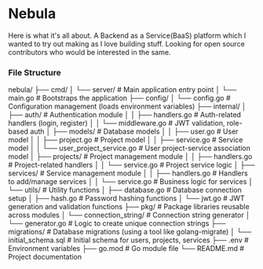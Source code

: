 # Nebula 

Here is what it's all about. A Backend as a Service(BaaS) platform which I wanted to try out making as I love building stuff. Looking for open source contributors who would be interested in the same.

### File Structure



nebula/
├── cmd/
│   └── server/             # Main application entry point
│       └── main.go         # Bootstraps the application
├── config/
│   └── config.go           # Configuration management (loads environment variables)
├── internal/
│   ├── auth/               # Authentication module
│   │   ├── handlers.go     # Auth-related handlers (login, register)
│   │   └── middleware.go   # JWT validation, role-based auth
│   ├── models/             # Database models
│   │   ├── user.go         # User model
│   │   ├── project.go      # Project model
│   │   ├── service.go      # Service model
│   │   └── user_project_service.go  # User project-service association model
│   ├── projects/           # Project management module
│   │   ├── handlers.go     # Project-related handlers
│   │   └── service.go      # Project service logic
│   ├── services/           # Service management module
│   │   ├── handlers.go     # Handlers to add/manage services
│   │   └── service.go      # Business logic for services
│   └── utils/              # Utility functions
│       ├── database.go     # Database connection setup
│       ├── hash.go         # Password hashing functions
│       └── jwt.go          # JWT generation and validation functions
├── pkg/                    # Package libraries reusable across modules
│   └── connection_string/  # Connection string generator
│       └── generator.go    # Logic to create unique connection strings
├── migrations/             # Database migrations (using a tool like golang-migrate)
│   └── initial_schema.sql  # Initial schema for users, projects, services
├── .env                    # Environment variables
├── go.mod                  # Go module file
└── README.md               # Project documentation

